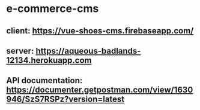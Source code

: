 # e-commerce-cms

## client: https://vue-shoes-cms.firebaseapp.com/
## server: https://aqueous-badlands-12134.herokuapp.com
## API documentation: https://documenter.getpostman.com/view/1630946/SzS7RSPz?version=latest